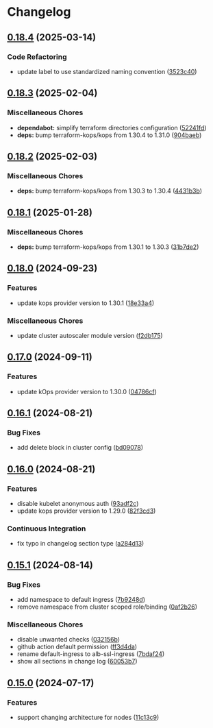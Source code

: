 # Changelog

## [0.18.4](https://github.com/opzkit/terraform-aws-k8s/compare/v0.18.3...v0.18.4) (2025-03-14)


### Code Refactoring

* update label to use standardized naming convention ([3523c40](https://github.com/opzkit/terraform-aws-k8s/commit/3523c400c00ebc51d0f28a32f2a8859a4eb07595))

## [0.18.3](https://github.com/opzkit/terraform-aws-k8s/compare/v0.18.2...v0.18.3) (2025-02-04)


### Miscellaneous Chores

* **dependabot:** simplify terraform directories configuration ([52241fd](https://github.com/opzkit/terraform-aws-k8s/commit/52241fd6d20426ac72eeacba253feeb931fccdd1))
* **deps:** bump terraform-kops/kops from 1.30.4 to 1.31.0 ([904baeb](https://github.com/opzkit/terraform-aws-k8s/commit/904baeb7b8a558039988c17e8a9f05af5d35f40f))

## [0.18.2](https://github.com/opzkit/terraform-aws-k8s/compare/v0.18.1...v0.18.2) (2025-02-03)


### Miscellaneous Chores

* **deps:** bump terraform-kops/kops from 1.30.3 to 1.30.4 ([4431b3b](https://github.com/opzkit/terraform-aws-k8s/commit/4431b3bddb92ee33095e7062aa0ef909444a333a))

## [0.18.1](https://github.com/opzkit/terraform-aws-k8s/compare/v0.18.0...v0.18.1) (2025-01-28)


### Miscellaneous Chores

* **deps:** bump terraform-kops/kops from 1.30.1 to 1.30.3 ([31b7de2](https://github.com/opzkit/terraform-aws-k8s/commit/31b7de23f7b8aabe875954c09fab688f3b2b66c8))

## [0.18.0](https://github.com/opzkit/terraform-aws-k8s/compare/v0.17.0...v0.18.0) (2024-09-23)


### Features

* update kops provider version to 1.30.1 ([18e33a4](https://github.com/opzkit/terraform-aws-k8s/commit/18e33a4644418cf3710c89d31eb5d076dc9fc8c2))


### Miscellaneous Chores

* update cluster autoscaler module version ([f2db175](https://github.com/opzkit/terraform-aws-k8s/commit/f2db175481cda02a6c9d7620edd84007bafcea6b))

## [0.17.0](https://github.com/opzkit/terraform-aws-k8s/compare/v0.16.1...v0.17.0) (2024-09-11)


### Features

* update kOps provider version to 1.30.0 ([04786cf](https://github.com/opzkit/terraform-aws-k8s/commit/04786cf1d1e668c8e7e4a1fbe3bfa9ae0d47076e))

## [0.16.1](https://github.com/opzkit/terraform-aws-k8s/compare/v0.16.0...v0.16.1) (2024-08-21)


### Bug Fixes

* add delete block in cluster config ([bd09078](https://github.com/opzkit/terraform-aws-k8s/commit/bd09078fbd383667ceef9122e816693496a9fd9f))

## [0.16.0](https://github.com/opzkit/terraform-aws-k8s/compare/v0.15.1...v0.16.0) (2024-08-21)


### Features

* disable kubelet anonymous auth ([93adf2c](https://github.com/opzkit/terraform-aws-k8s/commit/93adf2c2b15fa76b0659444d50d541d54ded71e0))
* update kops provider version to 1.29.0 ([82f3cd3](https://github.com/opzkit/terraform-aws-k8s/commit/82f3cd35ccd95b244804edda28edbb6d8b81d667))


### Continuous Integration

* fix typo in changelog section type ([a284d13](https://github.com/opzkit/terraform-aws-k8s/commit/a284d13dec36a0fda16e3bb65cf639886eb68697))

## [0.15.1](https://github.com/opzkit/terraform-aws-k8s/compare/v0.15.0...v0.15.1) (2024-08-14)


### Bug Fixes

* add namespace to default ingress ([7b9248d](https://github.com/opzkit/terraform-aws-k8s/commit/7b9248dca347c7d4f952e28a7a9c528005e6edd0))
* remove namespace from cluster scoped role/binding ([0af2b26](https://github.com/opzkit/terraform-aws-k8s/commit/0af2b261d6d44926f1261e2013e8a9a75e0277f1))


### Miscellaneous Chores

* disable unwanted checks ([032156b](https://github.com/opzkit/terraform-aws-k8s/commit/032156b74c63769c5da3a9afecd87958641b2a83))
* github action default permission ([ff3d4da](https://github.com/opzkit/terraform-aws-k8s/commit/ff3d4dac4129035b5b3916e7a626867ef9b4ee00))
* rename default-ingress to alb-ssl-ingress ([7bdaf24](https://github.com/opzkit/terraform-aws-k8s/commit/7bdaf2457bad0b1effe3ceb8bc8ca097101b6eb5))
* show all sections in change log ([60053b7](https://github.com/opzkit/terraform-aws-k8s/commit/60053b7c5dce899932dfbc0edaef37fa822047aa))

## [0.15.0](https://github.com/opzkit/terraform-aws-k8s/compare/v0.14.4...v0.15.0) (2024-07-17)


### Features

* support changing architecture for nodes ([11c13c9](https://github.com/opzkit/terraform-aws-k8s/commit/11c13c967b5847e200a6e7d3b180df050d81f37e))
